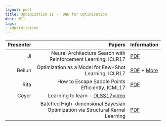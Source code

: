 ```yaml
---
layout: post
title: Optimization II -  DNN for Optimization
desc: W11
tags:
- 4Optimization
---
```




| Presenter | Papers | Information|
| -----: | ----------: | :----- |
| Ji | Neural Architecture Search with Reinforcement Learning, ICLR17 | [PDF](https://openreview.net/pdf?id=r1Ue8Hcxg) |
| Beilun |   Optimization as a Model for Few-Shot Learning, ICLR17  | [PDF](https://openreview.net/pdf?id=rJY0-Kcll) + [More](https://github.com/songrotek/Meta-Learning-Papers)|
| Rita | How to Escape Saddle Points Efficiently,  ICML17 | [PDF](https://arxiv.org/abs/1703.00887) |
| Ceyer | Learning to learn -  [DLSS17video](http://videolectures.net/deeplearning2017_de_freitas_learning_to_learn/)|
|  | Batched High-dimensional Bayesian Optimization via Structural Kernel Learning | [PDF](https://arxiv.org/abs/1703.01973)|
